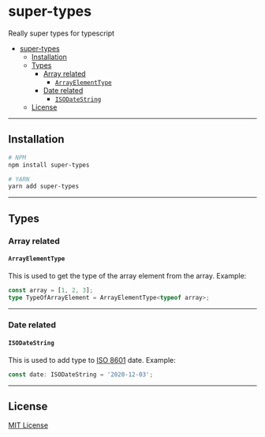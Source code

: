 # super-types

Really super types for typescript

- [super-types](#super-types)
  - [Installation](#installation)
  - [Types](#types)
    - [Array related](#array-related)
      - [`ArrayElementType`](#arrayelementtype)
    - [Date related](#date-related)
      - [`ISODateString`](#isodatestring)
  - [License](#license)

---

## Installation

```bash
# NPM
npm install super-types

# YARN
yarn add super-types
```

---

## Types

### Array related

#### `ArrayElementType`

This is used to get the type of the array element from the array. Example:

```ts
const array = [1, 2, 3];
type TypeOfArrayElement = ArrayElementType<typeof array>;
```

---

### Date related

#### `ISODateString`

This is used to add type to [ISO 8601](https://en.wikipedia.org/wiki/ISO_8601) date. Example:

```ts
const date: ISODateString = '2020-12-03';
```

---

## License

[MIT License](/LICENSE)
